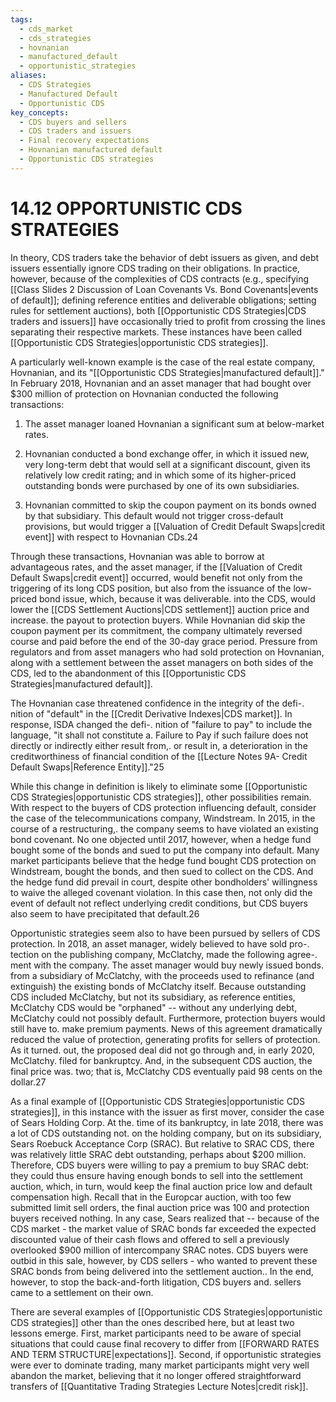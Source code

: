```yaml
---
tags:
  - cds_market
  - cds_strategies
  - hovnanian
  - manufactured_default
  - opportunistic_strategies
aliases:
  - CDS Strategies
  - Manufactured Default
  - Opportunistic CDS
key_concepts:
  - CDS buyers and sellers
  - CDS traders and issuers
  - Final recovery expectations
  - Hovnanian manufactured default
  - Opportunistic CDS strategies
---
```


# 14.12 OPPORTUNISTIC CDS STRATEGIES  

In theory, CDS traders take the behavior of debt issuers as given, and debt issuers essentially ignore CDS trading on their obligations. In practice, however, because of the complexities of CDS contracts (e.g., specifying [[Class Slides 2 Discussion of Loan Covenants Vs. Bond Covenants|events of default]]; defining reference entities and deliverable obligations; setting rules for settlement auctions), both [[Opportunistic CDS Strategies|CDS traders and issuers]] have occasionally tried to profit from crossing the lines separating their respective markets. These instances have been called [[Opportunistic CDS Strategies|opportunistic CDS strategies]].  

A particularly well-known example is the case of the real estate company, Hovnanian, and its "[[Opportunistic CDS Strategies|manufactured default]]." In February 2018, Hovnanian and an asset manager that had bought over $\$300$ million of protection on Hovnanian conducted the following transactions:  

1. The asset manager loaned Hovnanian a significant sum at below-market rates.   
2. Hovnanian conducted a bond exchange offer, in which it issued new, very long-term debt that would sell at a significant discount, given its relatively low credit rating; and in which some of its higher-priced outstanding bonds were purchased by one of its own subsidiaries.  

3. Hovnanian committed to skip the coupon payment on its bonds owned by that subsidiary. This default would not trigger cross-default provisions, but would trigger a [[Valuation of Credit Default Swaps|credit event]] with respect to Hovnanian CDs.24  

Through these transactions, Hovnanian was able to borrow at advantageous rates, and the asset manager, if the [[Valuation of Credit Default Swaps|credit event]] occurred, would benefit not only from the triggering of its long CDS position, but also from the issuance of the low-priced bond issue, which, because it was deliverable. into the CDS, would lower the [[CDS Settlement Auctions|CDS settlement]] auction price and increase. the payout to protection buyers. While Hovnanian did skip the coupon payment per its commitment, the company ultimately reversed course and paid before the end of the 30-day grace period. Pressure from regulators and from asset managers who had sold protection on Hovnanian, along with a settlement between the asset managers on both sides of the CDS, led to the abandonment of this [[Opportunistic CDS Strategies|manufactured default]].  

The Hovnanian case threatened confidence in the integrity of the defi-. nition of "default" in the [[Credit Derivative Indexes|CDS market]]. In response, ISDA changed the defi-. nition of "failure to pay" to include the language, "it shall not constitute a. Failure to Pay if such failure does not directly or indirectly either result from,. or result in, a deterioration in the creditworthiness of financial condition of the [[Lecture Notes 9A- Credit Default Swaps|Reference Entity]]."25  

While this change in definition is likely to eliminate some [[Opportunistic CDS Strategies|opportunistic CDS strategies]], other possibilities remain. With respect to the buyers of CDS protection influencing default, consider the case of the telecommunications company, Windstream. In 2015, in the course of a restructuring,. the company seems to have violated an existing bond covenant. No one objected until 2017, however, when a hedge fund bought some of the bonds and sued to put the company into default. Many market participants believe that the hedge fund bought CDS protection on Windstream, bought the bonds, and then sued to collect on the CDS. And the hedge fund did prevail in court, despite other bondholders' willingness to waive the alleged covenant violation. In this case then, not only did the event of default not reflect underlying credit conditions, but CDS buyers also seem to have precipitated that default.26  

Opportunistic strategies seem also to have been pursued by sellers of CDS protection. In 2018, an asset manager, widely believed to have sold pro-. tection on the publishing company, McClatchy, made the following agree-. ment with the company. The asset manager would buy newly issued bonds. from a subsidiary of McClatchy, with the proceeds used to refinance (and extinguish) the existing bonds of McClatchy itself. Because outstanding CDS included McClatchy, but not its subsidiary, as reference entities, McClatchy CDS would be "orphaned" -- without any underlying debt, McClatchy could not possibly default. Furthermore, protection buyers would still have to. make premium payments. News of this agreement dramatically reduced the value of protection, generating profits for sellers of protection. As it turned. out, the proposed deal did not go through and, in early 2020, McClatchy. filed for bankruptcy. And, in the subsequent CDS auction, the final price was. two; that is, McClatchy CDS eventually paid 98 cents on the dollar.27  

As a final example of [[Opportunistic CDS Strategies|opportunistic CDS strategies]], in this instance with the issuer as first mover, consider the case of Sears Holding Corp. At the. time of its bankruptcy, in late 2018, there was a lot of CDS outstanding not. on the holding company, but on its subsidiary, Sears Roebuck Acceptance Corp (SRAC). But relative to SRAC CDS, there was relatively little SRAC debt outstanding, perhaps about $\$200$ million. Therefore, CDS buyers were willing to pay a premium to buy SRAC debt: they could thus ensure having enough bonds to sell into the settlement auction, which, in turn, would keep the final auction price low and default compensation high. Recall that in the Europcar auction, with too few submitted limit sell orders, the final auction price was 100 and protection buyers received nothing. In any case, Sears realized that -- because of the CDS market - the market value of SRAC bonds far exceeded the expected discounted value of their cash flows and offered to sell a previously overlooked $\$900$ million of intercompany SRAC notes. CDS buyers were outbid in this sale, however, by CDS sellers - who wanted to prevent these SRAC bonds from being delivered into the settlement auction.. In the end, however, to stop the back-and-forth litigation, CDS buyers and. sellers came to a settlement on their own.  

There are several examples of [[Opportunistic CDS Strategies|opportunistic CDS strategies]] other than the ones described here, but at least two lessons emerge. First, market participants need to be aware of special situations that could cause final recovery to differ from [[FORWARD RATES AND TERM STRUCTURE|expectations]]. Second, if opportunistic strategies were ever to dominate trading, many market participants might very well abandon the market, believing that it no longer offered straightforward transfers of [[Quantitative Trading Strategies Lecture Notes|credit risk]].  